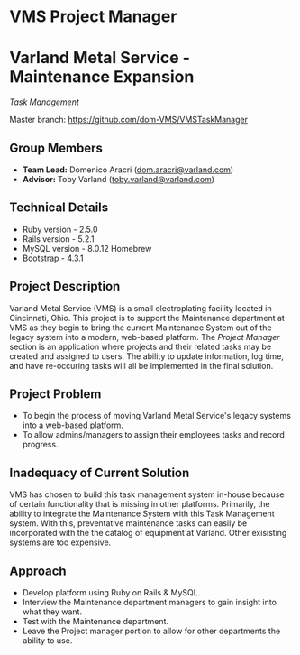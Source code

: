 # VMS Project Manager

# **Varland Metal Service - Maintenance Expansion**
*Task Management*

Master branch: https://github.com/dom-VMS/VMSTaskManager

## Group Members
- **Team Lead:** Domenico Aracri (dom.aracri@varland.com)
- **Advisor:** Toby Varland (toby.varland@varland.com)

## Technical Details
- Ruby version - 2.5.0
- Rails version - 5.2.1
- MySQL version - 8.0.12 Homebrew
- Bootstrap - 4.3.1

## Project Description
Varland Metal Service (VMS) is a small electroplating facility located in Cincinnati, Ohio. This project is to support the Maintenance department at VMS as they begin to bring the current Maintenance System out of the legacy system into a modern, web-based platform. The *Project Manager* section is an application where projects and their related tasks may be created and assigned to users. The ability to update information, log time, and have re-occuring tasks will all be implemented in the final solution.

## Project Problem
- To begin the process of moving Varland Metal Service's legacy systems into a web-based platform.
- To allow admins/managers to assign their employees tasks and record progress.

## Inadequacy of Current Solution
VMS has chosen to build this task management system in-house because of certain functionality that is missing in other platforms. Primarily, the ability to integrate the Maintenance System with this Task Management system. With this, preventative maintenance tasks can easily be incorporated with the the catalog of equipment at Varland. Other exisisting systems are too expensive.

## Approach
- Develop platform using Ruby on Rails & MySQL.
- Interview the Maintenance department managers to gain insight into what they want.
- Test with the Maintenance department.
- Leave the Project manager portion to allow for other departments the ability to use.